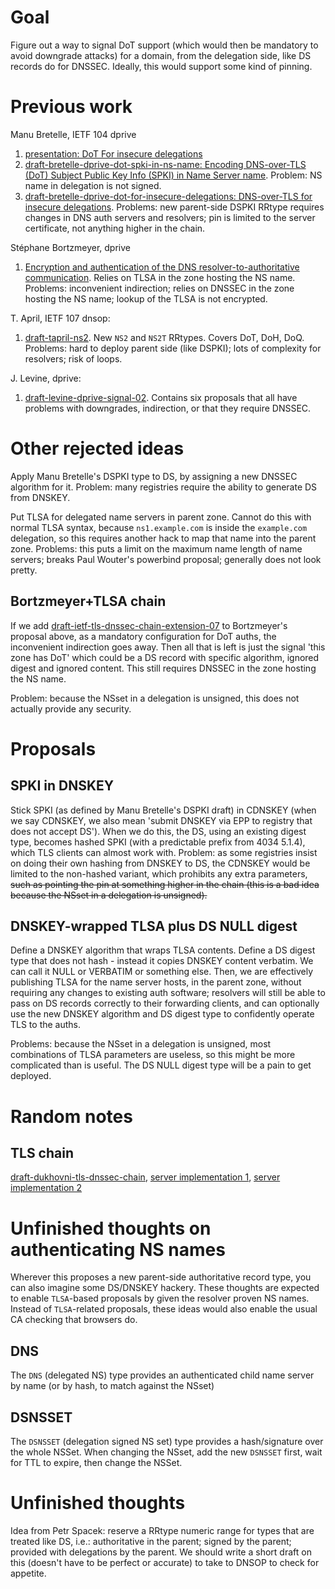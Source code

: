 # Goal

Figure out a way to signal DoT support (which would then be mandatory to avoid downgrade attacks) for a domain, from the delegation side, like DS records do for DNSSEC.
Ideally, this would support some kind of pinning.

# Previous work

Manu Bretelle, IETF 104 dprive

1. [presentation: DoT For insecure delegations](https://datatracker.ietf.org/meeting/104/materials/slides-104-dprive-dot-for-insecure-delegations)
1. [draft-bretelle-dprive-dot-spki-in-ns-name: Encoding DNS-over-TLS (DoT) Subject Public Key Info (SPKI) in Name Server name](https://tools.ietf.org/html/draft-bretelle-dprive-dot-spki-in-ns-name-00). Problem: NS name in delegation is not signed.
1. [draft-bretelle-dprive-dot-for-insecure-delegations: DNS-over-TLS for insecure delegations](https://tools.ietf.org/html/draft-bretelle-dprive-dot-for-insecure-delegations-01). Problems: new parent-side DSPKI RRtype requires changes in DNS auth servers and resolvers; pin is limited to the server certificate, not anything higher in the chain.

Stéphane Bortzmeyer, dprive

1. [Encryption and authentication of the DNS resolver-to-authoritative communication](https://tools.ietf.org/html/draft-bortzmeyer-dprive-resolver-to-auth-01). Relies on TLSA in the zone hosting the NS name. Problems: inconvenient indirection; relies on DNSSEC in the zone hosting the NS name; lookup of the TLSA is not encrypted.

T. April, IETF 107 dnsop:

1. [draft-tapril-ns2](https://datatracker.ietf.org/doc/draft-tapril-ns2/). New `NS2` and `NS2T` RRtypes. Covers DoT, DoH, DoQ. Problems: hard to deploy parent side (like DSPKI); lots of complexity for resolvers; risk of loops.

J. Levine, dprive:

1. [draft-levine-dprive-signal-02](https://tools.ietf.org/html/draft-levine-dprive-signal-02). Contains six proposals that all have problems with downgrades, indirection, or that they require DNSSEC.

# Other rejected ideas

Apply Manu Bretelle's DSPKI type to DS, by assigning a new DNSSEC algorithm for it.
Problem: many registries require the ability to generate DS from DNSKEY.

Put TLSA for delegated name servers in parent zone. Cannot do this with normal TLSA syntax, because `ns1.example.com` is inside the `example.com` delegation, so this requires another hack to map that name into the parent zone. Problems: this puts a limit on the maximum name length of name servers; breaks Paul Wouter's powerbind proposal; generally does not look pretty.

## Bortzmeyer+TLSA chain

If we add [draft-ietf-tls-dnssec-chain-extension-07](https://tools.ietf.org/html/draft-ietf-tls-dnssec-chain-extension-07) to Bortzmeyer's proposal above, as a mandatory configuration for DoT auths, the inconvenient indirection goes away.
Then all that is left is just the signal 'this zone has DoT' which could be a DS record with specific algorithm, ignored digest and ignored content.
This still requires DNSSEC in the zone hosting the NS name.

Problem: because the NSset in a delegation is unsigned, this does not actually provide any security.

# Proposals

## SPKI in DNSKEY

Stick SPKI (as defined by Manu Bretelle's DSPKI draft) in CDNSKEY (when we say CDNSKEY, we also mean 'submit DNSKEY via EPP to registry that does not accept DS').
When we do this, the DS, using an existing digest type, becomes hashed SPKI (with a predictable prefix from 4034 5.1.4), which TLS clients can almost work with.
Problem: as some registries insist on doing their own hashing from DNSKEY to DS, the CDNSKEY would be limited to the non-hashed variant, which prohibits any extra parameters, ~~such as pointing the pin at something higher in the chain (this is a bad idea because the NSset in a delegation is unsigned).~~

## DNSKEY-wrapped TLSA plus DS NULL digest

Define a DNSKEY algorithm that wraps TLSA contents. Define a DS digest type that does not hash - instead it copies DNSKEY content verbatim. We can call it NULL or VERBATIM or something else. Then, we are effectively publishing TLSA for the name server hosts, in the parent zone, without requiring any changes to existing auth software; resolvers will still be able to pass on DS records correctly to their forwarding clients, and can optionally use the new DNSKEY algorithm and DS digest type to confidently operate TLS to the auths.

Problems: because the NSset in a delegation is unsigned, most combinations of TLSA parameters are useless, so this might be more complicated than is useful.
The DS NULL digest type will be a pain to get deployed.

# Random notes

## TLS chain

[draft-dukhovni-tls-dnssec-chain](https://datatracker.ietf.org/doc/draft-dukhovni-tls-dnssec-chain/), [server implementation 1](https://github.com/andreasschulze/openssl-demo-server), [server implementation 2](https://github.com/shuque/chainserver)

# Unfinished thoughts on authenticating NS names

Wherever this proposes a new parent-side authoritative record type, you can also imagine some DS/DNSKEY hackery.
These thoughts are expected to enable `TLSA`-based proposals by given the resolver proven NS names.
Instead of `TLSA`-related proposals, these ideas would also enable the usual CA checking that browsers do.

## DNS

The `DNS` (delegated NS) type provides an authenticated child name server by name (or by hash, to match against the NSset)

## DSNSSET

The `DSNSSET` (delegation signed NS set) type provides a hash/signature over the whole NSSet.
When changing the NSset, add the new `DSNSSET` first, wait for TTL to expire, then change the NSSet.

# Unfinished thoughts

Idea from Petr Spacek: reserve a RRtype numeric range for types that are treated like DS, i.e.: authoritative in the parent; signed by the parent; provided with delegations by the parent.
We should write a short draft on this (doesn't have to be perfect or accurate) to take to DNSOP to check for appetite.
